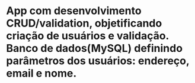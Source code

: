 # App com desenvolvimento CRUD/validation, objetificando criação de usuários e validação. Banco de dados(MySQL) definindo parâmetros dos usuários: endereço, email e nome.

